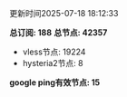更新时间2025-07-18 18:12:33

**总订阅: 188**
**总节点: 42357**
- vless节点: 19224
- hysteria2节点: 8

**google ping有效节点: 15**
